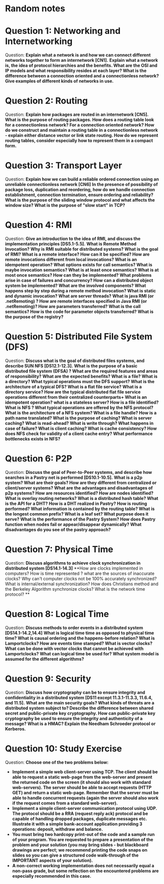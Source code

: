 # Random notes





# Question 1: Networking and Internetworking
Question: **Explain what a network is and how we can connect different networks together to form an internetwork [CN1].**
**Explain what a network is, the idea of protocol hierarchies and the benefits. What are the OSI and IP models and what responsibility resides at each layer? What is the difference between a connection oriented and a connectionless network? Give examples of different kinds of networks in use.**


# Question 2: Routing
Question: **Explain how packages are routed in an internetwork [CN5].**
**What is the purpose of routing packages. How does a routing table look for a connectionless network? For a connection oriented network? How do we construct and maintain a routing table in a connectionless network - explain either distance vector or link state routing. How do we represent routing tables, consider especially how to represent them in a compact form.**

# Question 3: Transport Layer
Question: **Explain how we can build a reliable ordered connection using an unreliable connectionless network [CN6]**
**In the presence of possibility of package loss, duplication and reordering, how do we handle connection establishment, connection termination, ensure ordering and reliability? What is the purpose of the sliding window protocol and what affects the window size? What is the purpose of "slow start" in TCP?**

# Question 4: RMI
Question: **Give an introduction to the idea of RMI, and discuss the implementation principles [DS5.1-5.5].**
**What is Remote Method Invocation? Why is RMI suitable for distributed systems? What is the goal of RMI? What is a remote interface? How can it be specified? How are remote invocations different from local invocations? What is an idempotent operation? What options exists for call semantics? What is maybe invocation semantics? What is at least once semantics? What is at most once semantics? How can they be implemented? What problems arise in case of failures and concurrency? How can a distributed object system be implemented? What are the involved components? What happens step by step during a remote method invocation? What is static and dynamic invocation? What are server threads? What is java RMI (or .netRemoting) ? How are remote interfaces specified in Java RMI (or .netRemoting)? How are parameters transferred? What is the call semantics? How is the code for parameter objects transferred? What is the purpose of the registry?**

# Question 5: Distributed File System (DFS)
Question: **Discuss what is the goal of distributed files systems, and describe SUN NFS [DS12.1-12.3].**
**What is the purpose of a basic distributed file system (DFSA) ? What are the required features and areas of responsibility? What are the expected benefits? What is a file? What is a directory? What typical operations must the DFS support? What is the architecture of a typical DFS? What is a flat file service? What is a directory service? How are the typical distributed flat file service operations different from their centralized counterparts+ What is an idempotent operation? what is a stateless server? How is a file identified? What is NFS ? What typical operations are offered by the NFS protocol? What is the architecture of a NFS system? What is a file handle? How is a path name translated? What is the purpose of caching? What is server caching? What is read-ahead? What is write through? What happens in case of failure? What is client caching? What is cache consistency? How does NFS check for validity of a client cache entry? What performance bottlenecks exists in NFS?**

# Question 6: P2P
Question: **Discuss the goal of Peer-to-Peer systems, and describe how searches in a Pastry net is performed [DS10.1-10.5].**
**What is a p2p system? What are their goals? How are they different from centralized or client/server systems? What are the advantages and disadvantages of p2p systems? How are resources identified? How are nodes identified? What is overlay routing networks? What is a distributed hash table? What is the API for a DHT? How is a DHT realized in Pastry? How is routing performed? What information is contained by the routing table? What is the longest common prefix? What is a leaf set? What purpose does it serve? What is the performance of the Pastry System? How does Pastry function when nodes fail or appear/disappear dynamically? What disadvantages do you see of the pastry approach?**

# Question 7: Physical Time
Question: **Discuss algorithms to achieve clock synchronization in distributed system [DS14.1-14.3]**
**How are clocks implemented in computers? How is time represented ? what are the sources of inaccurate clocks? Why can't computer clocks not be 100% accurately synchronized? What is internal/external synchronization? How does Christians method and the Berkeley Algorithm synchronize clocks? What is the network time protocol? **

# Question 8: Logical Time
Question: **Discuss methods to order events in a distributed system [DS14.1-14.2,14.4]**
**What is logical time time as opposed to physical time time? What is causal ordering and the happens-before relation? What is Lamportclocks? How are events time stamped? What is vector clocks? What can be done with vector clocks that cannot be achieved with Lamportclocks? What can logical time be used for? What system model is assumed for the different algorithms?**

# Question 9: Security
Question: **Discuss how cryptography can be to ensure integrity and confidentiality in a distributed system [DS11 except 11.3.1-11.3.3, 11.6.4, and 11.5].**
**What are the main security goals? What kinds of threats are a distributed system subject to? Describe the difference between shared secret and public-private key cryptography. How can public-private key cryptography be used to ensure the integrity and authenticity of a message? What is a HMAC? Explain the Needham Schroeder protocol or Kerberos.**

# Question 10: Study Exercise
Question: **Choose one of the two problems below:**
- **Implement a simple web client-server using TCP. The client should be able to request a static web-page from the web-server and present the returned code on the screen (it should also work with standard web-servers). The server should be able to accept requests (HTTP GET) and return a static web-page. Remember that the server must be able to handle concurrent requests (again the server should also work if the request comes from a standard web-server).**
- **Implement a simple client-server communication protocol using UDP. The protocol should be a RRA (request reply ack) protocol and be capable of handling dropped packages, duplicate messages etc. Illustrate it with a simple bank-account application providing 3 operations: deposit, withdraw and balance.**
- **You must bring two hardcopy print-out of the code and a sample run of your program. You are requested to prepare a presentation of the problem and your solution (you may bring slides - but blackboard drawings are perfect; we recommend printing the code snaps on slides so you can give a structured code walk-through of the IMPORTANT aspects of your solution).**
- **A non-correct working implementation does not necessarily equal a non-pass grade, but some reflection on the encountered problems are especially recommended in this case.**

